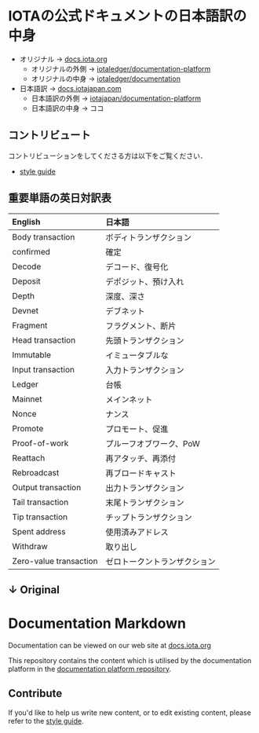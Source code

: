 # IOTAの公式ドキュメントの日本語訳の中身

- オリジナル → [docs.iota.org](https://docs.iota.org)
    - オリジナルの外側 → [iotaledger/documentation-platform](https://github.com/iotaledger/documentation-platform)
    - オリジナルの中身 → [iotaledger/documentation](https://github.com/iotaledger/documentation)
- 日本語訳 → [docs.iotajapan.com](https://docs.iotajapan.com)
    - 日本語訳の外側 → [iotajapan/documentation-platform](https://github.com/iotajapan/documentation-platform)
    - 日本語訳の中身 → ココ

## コントリビュート
コントリビューションをしてくださる方は以下をご覧ください．
- [style guide](./contribution/0.1/style-guide.md)

## 重要単語の英日対訳表

| English                | 日本語                       |
|:-----------------------|:-----------------------------|
| Body transaction       | ボディトランザクション       |
| confirmed              | 確定                         |
| Decode                 | デコード、復号化             |
| Deposit                | デポジット、預け入れ         |
| Depth                  | 深度、深さ                   |
| Devnet                 | デブネット                   |
| Fragment               | フラグメント、断片           |
| Head transaction       | 先頭トランザクション         |
| Immutable              | イミュータブルな             |
| Input transaction      | 入力トランザクション         |
| Ledger                 | 台帳                         |
| Mainnet                | メインネット                 |
| Nonce                  | ナンス                       |
| Promote                | プロモート、促進             |
| Proof-of-work          | プルーフオブワーク、PoW      |
| Reattach               | 再アタッチ、再添付           |
| Rebroadcast            | 再ブロードキャスト           |
| Output transaction     | 出力トランザクション         |
| Tail transaction       | 末尾トランザクション         |
| Tip transaction        | チップトランザクション       |
| Spent address          | 使用済みアドレス             |
| Withdraw               | 取り出し                     |
| Zero-value transaction | ゼロトークントランザクション |

↓ Original
---
# Documentation Markdown

Documentation can be viewed on our web site at [docs.iota.org](https://docs.iota.org)

This repository contains the content which is utilised by the documentation platform in the [documentation platform repository](https://github.com/iotaledger/documentation-platform).

## Contribute

If you'd like to help us write new content, or to edit existing content, please refer to the [style guide](./contribution/0.1/style-guide.md).
